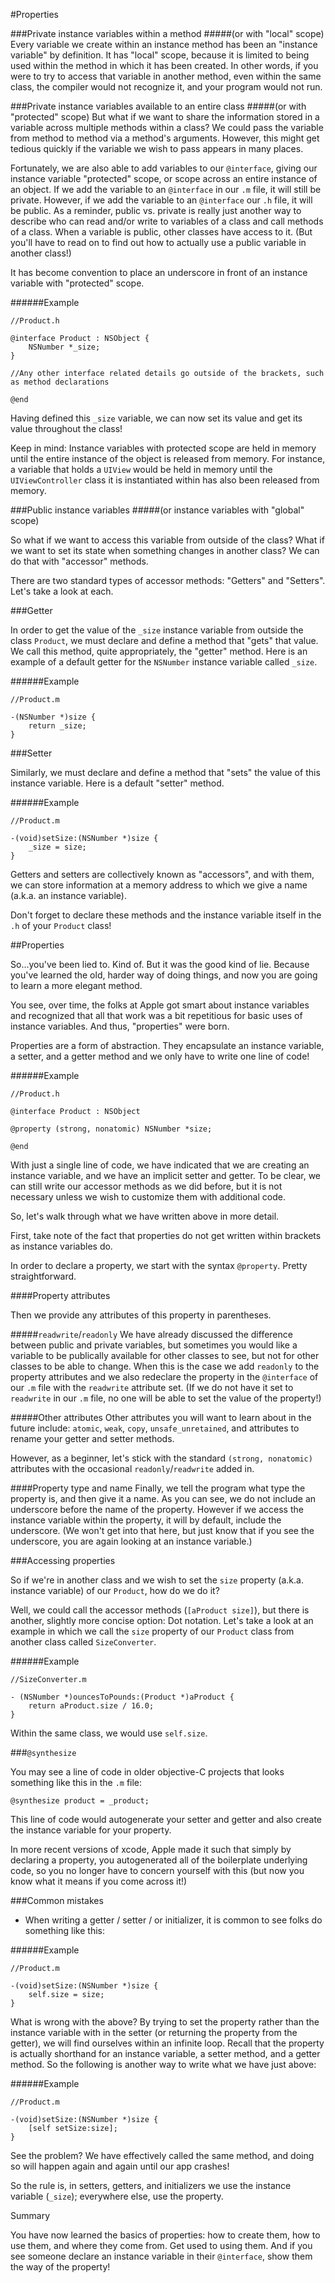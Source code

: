 #Properties  

###Private instance variables within a method 
#####(or with "local" scope)
Every variable we create within an instance method has been an "instance variable" by definition. It has "local" scope, because it is limited to being used within the method in which it has been created. In other words, if you were to try to access that variable in another method, even within the same class, the compiler would not recognize it, and your program would not run.

###Private instance variables available to an entire class 
#####(or with "protected" scope)
But what if we want to share the information stored in a variable across multiple methods within a class? We could pass the variable from method to method via a method's arguments. However, this might get tedious quickly if the variable we wish to pass appears in many places.

Fortunately, we are also able to add variables to our `@interface`, giving our instance variable "protected" scope, or scope across an entire instance of an object. If we add the variable to an `@interface` in our `.m` file, it will still be private. However, if we add the variable to an `@interface` our `.h` file, it will be public. As a reminder, public vs. private is really just another way to describe who can read and/or write to variables of a class and call methods of a class. When a variable is public, other classes have access to it. (But you'll have to read on to find out how to actually use a public variable in another class!)

It has become convention to place an underscore in front of an instance variable with "protected" scope.

######Example

```objc
//Product.h

@interface Product : NSObject {
	NSNumber *_size;
}

//Any other interface related details go outside of the brackets, such as method declarations

@end
```

Having defined this `_size` variable, we can now set its value and get its value throughout the class!

Keep in mind: Instance variables with protected scope are held in memory until the entire instance of the object is released from memory. For instance, a variable that holds a `UIView` would be held in memory until the `UIViewController` class it is instantiated within has also been released from memory.



###Public instance variables 
#####(or instance variables with "global" scope)

So what if we want to access this variable from outside of the class? What if we want to set its state when something changes in another class? We can do that with "accessor" methods.

There are two standard types of accessor methods: "Getters" and "Setters". Let's take a look at each.



###Getter

In order to get the value of the `_size` instance variable from outside the class `Product`, we must declare and define a method that "gets" that value. We call this method, quite appropriately, the "getter" method. Here is an example of a default getter for the `NSNumber` instance variable called `_size`. 

######Example
```objc
//Product.m

-(NSNumber *)size {
    return _size;
}

```
###Setter

Similarly, we must declare and define a method that "sets" the value of this instance variable. Here is a default "setter" method.

######Example
```objc
//Product.m

-(void)setSize:(NSNumber *)size {
    _size = size;
}
```

Getters and setters are collectively known as "accessors", and with them, we can store information at a memory address to which we give a name (a.k.a. an instance variable).

Don't forget to declare these methods and the instance variable itself in the `.h` of your `Product` class!


##Properties

So...you've been lied to. Kind of. But it was the good kind of lie. Because you've learned the old, harder way of doing things, and now you are going to learn a more elegant method.

You see, over time, the folks at Apple got smart about instance variables and recognized that all that work was a bit repetitious for basic uses of instance variables. And thus, "properties" were born.

Properties are a form of abstraction. They encapsulate an instance variable, a setter, and a getter method and we only have to write one line of code!

######Example
```objc
//Product.h

@interface Product : NSObject 

@property (strong, nonatomic) NSNumber *size;

@end
```

With just a single line of code, we have indicated that we are creating an instance variable, and we have an implicit setter and getter. To be clear, we can still write our accessor methods as we did before, but it is not necessary unless we wish to customize them with additional code.

So, let's walk through what we have written above in more detail.

First, take note of the fact that properties do not get written within brackets as instance variables do.

In order to declare a property, we start with the syntax `@property`. Pretty straightforward.

####Property attributes

Then we provide any attributes of this property in parentheses.

#####`readwrite`/`readonly`
We have already discussed the difference between public and private variables, but sometimes you would like a variable to be publically available for other classes to see, but not for other classes to be able to change. When this is the case we add `readonly` to the property attributes and we also redeclare the property in the `@interface` of our `.m` file with the `readwrite` attribute set. (If we do not have it set to `readwrite` in our `.m` file, no one will be able to set the value of the property!)

#####Other attributes
Other attributes you will want to learn about in the future include: `atomic`, `weak`, `copy`, `unsafe_unretained`, and attributes to rename your getter and setter methods. 

However, as a beginner, let's stick with the standard `(strong, nonatomic)` attributes with the occasional `readonly`/`readwrite` added in.

####Property type and name
Finally, we tell the program what type the property is, and then give it a name. As you can see, we do not include an underscore before the name of the property. However if we access the instance variable within the property, it will by default, include the underscore. (We won't get into that here, but just know that if you see the underscore, you are again looking at an instance variable.)

###Accessing properties

So if we're in another class and we wish to set the `size` property (a.k.a. instance variable) of our `Product`, how do we do it?

Well, we could call the accessor methods (`[aProduct size]`), but there is another, slightly more concise option: Dot notation. Let's take a look at an example in which we call the `size` property of our `Product` class from another class called `SizeConverter`.

######Example
```objc
//SizeConverter.m

- (NSNumber *)ouncesToPounds:(Product *)aProduct {
	return aProduct.size / 16.0;
}
```

Within the same class, we would use `self.size`.

###`@synthesize`

You may see a line of code in older objective-C projects that looks something like this in the `.m` file:

```objc
@synthesize product = _product;
```
This line of code would autogenerate your setter and getter and also create the instance variable for your property.

In more recent versions of xcode, Apple made it such that simply by declaring a property, you autogenerated all of the boilerplate underlying code, so you no longer have to concern yourself with this (but now you know what it means if you come across it!)

###Common mistakes

- When writing a getter / setter / or initializer, it is common to see folks do something like this:

######Example
```objc
//Product.m

-(void)setSize:(NSNumber *)size {
    self.size = size;
}
```

What is wrong with the above? By trying to set the property rather than the instance variable with in the setter (or returning the property from the getter), we will find ourselves within an infinite loop. Recall that the property is actually shorthand for an instance variable, a setter method, and a getter method. So the following is another way to write what we have just above:

######Example
```objc
//Product.m

-(void)setSize:(NSNumber *)size {
    [self setSize:size];
}
```

See the problem? We have effectively called the same method, and doing so will happen again and again until our app crashes!

So the rule is, in setters, getters, and initializers we use the instance variable (`_size`); everywhere else, use the property.

Summary

You have now learned the basics of properties: how to create them, how to use them, and where they come from. Get used to using them. And if you see someone declare an instance variable in their `@interface`, show them the way of the property!
